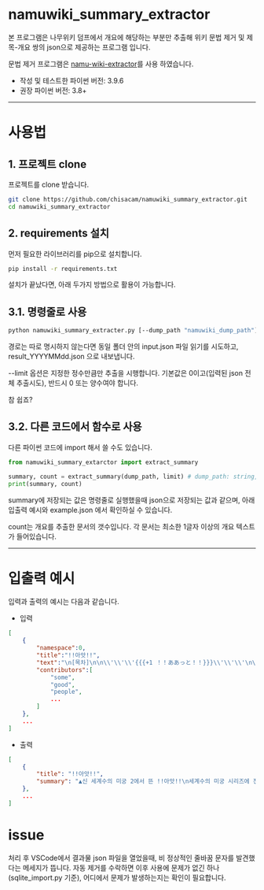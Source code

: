 # namuwiki_summary_extractor
본 프로그램은 나무위키 덤프에서 개요에 해당하는 부분만 추출해 위키 문법 제거 및 제목-개요 쌍의 json으로 제공하는 프로그램 입니다.

문법 제거 프로그램은 [namu-wiki-extractor](https://github.com/jonghwanhyeon/namu-wiki-extractor)를 사용 하였습니다.

- 작성 및 테스트한 파이썬 버전: 3.9.6
- 권장 파이썬 버전: 3.8+


*****
# 사용법
## 1. 프로젝트 clone
프로젝트를 clone 받습니다.

```sh
git clone https://github.com/chisacam/namuwiki_summary_extractor.git
cd namuwiki_summary_extractor
```

## 2. requirements 설치
먼저 필요한 라이브러리를 pip으로 설치합니다.


```sh
pip install -r requirements.txt
```

설치가 끝났다면, 아래 두가지 방법으로 활용이 가능합니다.    

## 3.1. 명령줄로 사용

```sh
python namuwiki_summary_extracter.py [--dump_path "namuwiki_dump_path"] [--output_file "output_file_path"] [--limit 100]
```

경로는 따로 명시하지 않는다면 동일 폴더 안의 input.json 파일 읽기를 시도하고, result_YYYYMMdd.json 으로 내보냅니다.

--limit 옵션은 지정한 정수만큼만 추출을 시행합니다. 기본값은 0이고(입력된 json 전체 추출시도), 반드시 0 또는 양수여야 합니다.

참 쉽죠?    

## 3.2. 다른 코드에서 함수로 사용

다른 파이썬 코드에 import 해서 쓸 수도 있습니다.

```python
from namuwiki_summary_extarctor import extract_summary

summary, count = extract_summary(dump_path, limit) # dump_path: string, limit: int(must be positive or zero)
print(summary, count)
```

summary에 저장되는 값은 명령줄로 실행했을때 json으로 저장되는 값과 같으며, 아래 입출력 예시와 example.json 에서 확인하실 수 있습니다.

count는 개요를 추출한 문서의 갯수입니다. 각 문서는 최소한 1글자 이상의 개요 텍스트가 들어있습니다.
*****
# 입출력 예시

입력과 출력의 예시는 다음과 같습니다.

- 입력


```json
[
    {
        "namespace":0,
        "title":"!!아앗!!",
        "text":"\n[목차]\n\n\\'\\'\\'{{{+1 ！！ああっと！！}}}\\'\\'\\'\n\n== 개요 ==\n[[파일:3444050440.jpg|width=60%]]\n▲[[신 세계수의 미궁 2 파프니르기사|신 세계수의 미궁 2]]에서 뜬 !!아앗!!\n\n[[세계수의 미궁 시리즈]]에 전통으로 등장하는 대 사. [[세계수의 미궁 2 제왕의 성배|2편]]부터 등장했으며 훌륭한 [[사망 플래그]]의 예시이다.\n\n세계수의 모험가들이 탐험하는 던전인 수해의 구석구석에는 채취/벌채/채굴 포인트가 있으며, 이를 위한 채집 스킬에 투자하면 제한된 채집 기회에서 보다 큰 이득을 챙길 수 있다. 그러나  분배할 수 있는 스킬 포인트는 한정되어 있기 때문에 채집 스킬에 투자하는 만큼 전투 스킬 레벨은 낮아지게 된다.[* 다만 채집 시스템은 신 세 계수 시리즈의 그리모어 복제, 복합 채집 스킬인 야생의 감, 5편의 종족 특유 스킬, 크로스의 1레벨이 만렙인 채집 스킬 등으로 편의성이 점차  나아져서 채집 스킬 때문에 스킬 트리가 내려가는 일은 점점 줄어들었다.] !!아앗!!이 발생하는 과정을 요약하면 다음과 같다.\n\n 1. 채집용 캐릭터들로 이루어진 약한 파티(ex: [[레인저(세계수의 미궁 2)|레인저]] 5명)가 수해에 입장한다.\n 1. 필드 전투를 피해 채집 포인트에 도착한  후 열심히 아이템을 캐는 중에...\n 1. \\'\\'\\'!!아앗!!\\'\\'\\' ~~라플레시아가 나타났다!~~\n 이때 등장하는 것은 [[FOE(세계수의 미궁 시리즈)|FOE]]는 아니지만 \\'\\'\\'훨씬 위층에 등장하는 강력한 필드 몬스터이며 선제 공격을 당하게 된다!\\'\\'\\'\n 1. \\'\\'\\'으앙 죽음\\'\\'\\'(hage)\n\n여담으로 !!아앗!!의 유래는 1인칭 던전 크롤러의 원조 [[위저드리]]에서 함정을 건드렸을 때 나오는 대사 Oops!(おおっと！)라고 한다.\n\n== 각 작품에서의 모습 ==\n=== [[세계수의 미궁 2 제왕의 성배]] ===\n!!아앗!!의 악랄함은 첫 등장한 작품이자 시리즈 중에서도 불친절하기로 정평이 난 2편이 절정이었다. 그야말로 위의 !!아앗!! 시퀀스 그대로, 묻지도 따지지도 않고 채집할 때마다 일정 확률로 \\'\\'\\'강제로\\'\\'\\' 전투에 돌입해야 했다. 게다가 이럴 때 쓰라고 있는 레인저의 스킬 \\'위험 감지(중간 확률로 적의 선제 공격을 무효화)\\'는 정작 작동하지 않는다!\n\n참 고로 2편에서 채집 도중 !!아앗!!이 뜰 확률은 [[http://www.atlusnet.jp/topic/detail/910|고작 1%다.]] [[던파확률의 법칙|낮아 보이는 확률이어도 플레이 중 한 번이라도 일어나는 것]]을 경험하는 체감 확률을 고려하여 확률을 설정한다고.\n\n=== [[세계수의 미궁 3 성해의 내방자]] ===\n다행히 채집 중 낮은 확률로 \"좋은 아이템을 얻을 수 있을 것 같지만... 주변에서 몬스터들의 기척이 느껴진다.\"는 메시지가 뜨고 이때 운이 좋으면 레어 아이템을 얻을 수 있지만 반대의 경우 적과 싸우게 되는 것으로 조정되었다.\n\n=== [[세계수의 미궁 4 전승의 거신]] ===\n기본적 인 것은 3편과 같지만, 4편에서는 움직이지 않고 채집할 때도 턴이 경과하도록 조정되었기 때문에 주변에 있는 FOE를 잊고 채집에 몰두하다가 FOE와 부딪히면 FOE 버전 !!아앗!!이 뜬다. 그리고 난이도 CASUAL로 플레이시, FOE로 인한 !!아앗!!을 제외하면 절대로 발생하지 않는다.\n\n=== [[신 세계수의 미궁 밀레니엄의 소녀|신 세계수의]] [[신 세계수의 미궁 2 파프니르기사|미궁 시리즈]] ===\n채집 방식이 한 턴으로 끝나는 구조[* 채집으로 한 번 아이템을 획득하면 \"다시, (채집 스킬)에 의해...\"가 뜨면서 한꺼번에 획득되는 구조.]로 바뀐 덕분인지 강제 조우로 다시 회 귀해버렸다(...). 그나마 위험 감지 먹통과 같은 버그성 난점들은 수정되었다. 그 이후에 나온 [[세계수의 미궁 5 오랜 신화의 끝]]과 시리즈의 집대성 작품이자 3DS 마지막 작품인 [[세계수의 미궁 X]]도 마찬가지.\n\n=== [[세계수의 미궁 X]] ===\n본작의 채집은 신 세계수 시리즈와 같은 매커니즘이라 굳이 언급할 필요는 없으나, 퀘스트중에 2편의 !!아앗!! 시퀀스를 재현하면서 \\'\\'\\'라플레시아\\'\\'\\'가 등장하는 퀘스트가 존재 한다.(...) 깨알같이 시스템 메세지 창이 아니라 대화창을 이용해서 완벽 재현한 것이 포인트.\n\n=== [[페르소나 Q 섀도우 오브 더 래버린스]] ===\n세계수 시스템을 기반으로 한 [[페르소나 시리즈]]와의 콜라보 작품인 페르소나 Q에서도 등장한다. 3, 4편과 같이 파워 스폿에서 채집 도중 메시지가 뜨며, 실패하면 파티에 참가하고 있는 멤버 중 한 명의 [[http://nico.ms/sm25683358|!!아앗!! 하는 음성]] ~~또는 [[코로마루|개소리]]~~과 함께 그 던전의 \\'강적\\'인 거대 [[섀도(페르소나 시리즈)|섀도우]]가 나타난다.\n\n그러나 내비 전용 스킬인 뱀눈 노려보기(위험 감지와 같은 효과)와 채집 보조 스킬은 파티의 전투력에 전혀 지장을 주지 않으며, \\'대안심\\'을 달면 거의 볼 일이 없어져서 초중반 이후에는 존재감 이 급격히 줄어든다.\n[[분류:세계수의 미궁 시리즈]]",
        "contributors":[
            "some",
            "good",
            "people",
            ...
        ]
    },
    ...
]
```

- 출력

```json
[
    {
        "title": "!!아앗!!",
        "summary": "▲신 세계수의 미궁 2에서 뜬 !!아앗!!\n세계수의 미궁 시리즈에 전통으로 등장하는 대사. 2편부터 등장했으며 훌륭한 사망 플래그의 예시이다.\n세계수의 모험가들이 탐험하는 던전인 수해의 구석구석에는 채취/벌채/채굴 포인트가 있으며, 이를 위한 채집 스킬에 투자하면 제한된 채집 기회에서 보다 큰 이득을 챙길 수 있다. 그러나 분배할 수 있는 스킬 포인트는 한정되어 있기 때문에 채집 스킬에 투자하는 만큼 전투 스킬 레벨은 낮아지게 된다. !!아앗!!이 발생하는 과정을 요약하면 다음과 같다.\n채집용 캐릭터들로 이루어진 약한 파티(ex: 레인저 5명)가 수해에 입장한다.\n필드 전투를 피해 채집 포인트에 도착한 후 열심히 아이템을 캐는 중에...\n!!아앗!!\n이때 등장하는 것은 FOE는 아니지만 훨씬 위층에 등장하는 강력한 필드 몬스터이며 선제 공격을 당하게 된다!\n으앙 죽음(hage)\n여담으로 !!아앗!!의 유래는 1인칭 던전 크롤러의 원조 위저드리에서 함정을 건드렸을 때 나오는 대사 Oops!(おおっと！)라고 한다.\n라플레시아가 나타났다!\n다만 채집 시스템은 신 세계수 시리즈의 그리모어 복제, 복합 채집 스킬인 야생의 감, 5편의 종족 특유 스킬, 크로스의 1레벨이 만렙인 채집 스킬 등으로 편의성이 점차 나아져서 채집 스킬 때문에 스킬 트리가 내려가는 일은 점점 줄어들었다."
    },
    ...
]
```

# issue

처리 후 VSCode에서 결과물 json 파일을 열었을때, 비 정상적인 줄바꿈 문자를 발견했다는 메세지가 뜹니다.
자동 제거를 수락하면 이후 사용에 문제가 없긴 하나(sqlite_import.py 기준), 어디에서 문제가 발생하는지는 확인이 필요합니다.